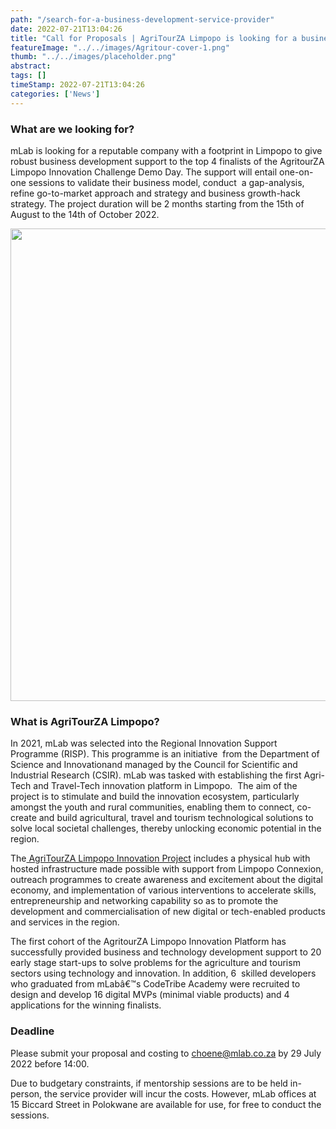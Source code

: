 ```yaml
---
path: "/search-for-a-business-development-service-provider" 
date: 2022-07-21T13:04:26 
title: "Call for Proposals | AgriTourZA Limpopo is looking for a business development service provider based in Limpopo" 
featureImage: "../../images/Agritour-cover-1.png"
thumb: "../../images/placeholder.png" 
abstract:  
tags: [] 
timeStamp: 2022-07-21T13:04:26 
categories: ['News'] 
---
```


<h3>What are we looking for?</h3>
<p><span style="font-weight: 400;">mLab is looking for a reputable company with a footprint in Limpopo to give robust business development support to the top 4 finalists of the AgritourZA Limpopo Innovation Challenge Demo Day. The support will entail one-on-one sessions to validate their business model, conduct  a gap-analysis, refine go-to-market approach and strategy and business growth-hack strategy. The project duration will be 2 months starting from the 15th of August to the 14th of October 2022. </span></p>
<p><a href="https://mlab.co.za/wp-content/uploads/2022/07/AgritourZA-Limpopo-TOR.jpg"><img class="aligncenter size-full wp-image-3829" src="https://mlab.co.za/wp-content/uploads/2022/07/AgritourZA-Limpopo-TOR.jpg" alt="" width="1344" height="756" /></a></p>
<h3>What is AgriTourZA Limpopo?</h3>
<p><span style="font-weight: 400;">In 2021, mLab was selected into the Regional Innovation Support Programme (RISP). This programme is an initiative  from the Department of Science and Innovationand managed by the Council for Scientific and Industrial Research (CSIR). mLab was tasked with establishing the first Agri-Tech and Travel-Tech innovation platform in Limpopo.  The aim of the project is to stimulate and build the innovation ecosystem, particularly amongst the youth and rural communities, enabling them to connect, co-create and build agricultural, travel and tourism technological solutions to solve local societal challenges, thereby unlocking economic potential in the region. </span></p>
<p><span style="font-weight: 400;">The</span><a href="http://www.agritourzalimpopo.co.za/"><span style="font-weight: 400;"> AgriTourZA Limpopo Innovation Project</span></a><span style="font-weight: 400;"> includes a physical hub with hosted infrastructure made possible with support from Limpopo Connexion, outreach programmes to create awareness and excitement about the digital economy, and implementation of various interventions to accelerate skills, entrepreneurship and networking capability so as to promote the development and commercialisation of new digital or tech-enabled products and services in the region.</span></p>
<p><span style="font-weight: 400;">The first cohort of the AgritourZA Limpopo Innovation Platform has successfully provided business and technology development support to 20 early stage start-ups to solve problems for the agriculture and tourism sectors using technology and innovation. In addition, 6  skilled developers who graduated from mLabâ€™s CodeTribe Academy were recruited to design and develop 16 digital MVPs (minimal viable products) and 4 applications for the winning finalists. </span></p>
<h3>Deadline</h3>
<p><span style="font-weight: 400;">Please submit your proposal and costing to </span><a href="mailto:choene@mlab.co.za"><span style="font-weight: 400;">choene@mlab.co.za</span></a><span style="font-weight: 400;"> by 29 July 2022 before 14:00.</span></p>
<p><span style="font-weight: 400;">Due to budgetary constraints, if mentorship sessions are to be held in-person, the service provider will incur the costs. However, mLab offices at 15 Biccard Street in Polokwane are available for use, for free to conduct the sessions. </span></p>
<p>&nbsp;</p>
<p>&nbsp;</p>
